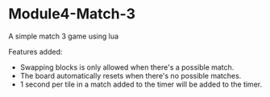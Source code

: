 # Module4-Match-3
A simple match 3 game using lua

Features added:
- Swapping blocks is only allowed when there's a possible match.
- The board automatically resets when there's no possible matches.
- 1 second per tile in a match added to the timer will be added to the timer.
